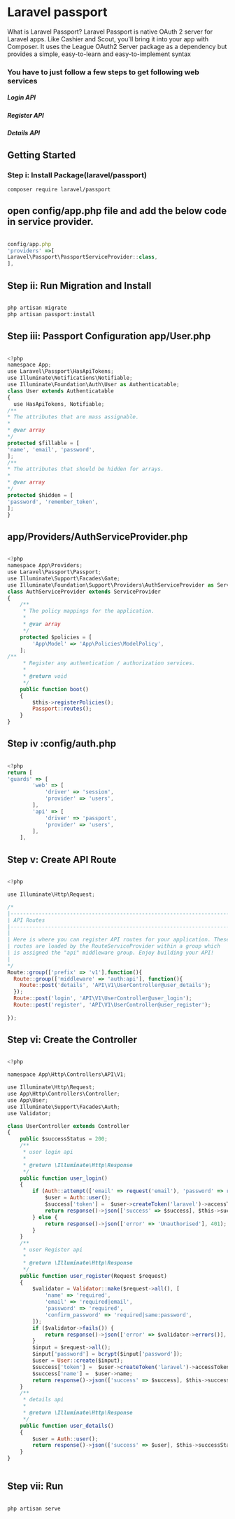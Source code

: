 # Laravel passport 
What is Laravel Passport?
Laravel Passport is native OAuth 2 server for Laravel apps. Like Cashier and Scout, 
you'll bring it into your app with Composer. It uses the League OAuth2 Server package 
as a dependency but provides a simple, easy-to-learn and easy-to-implement syntax

### You have to just follow a few steps to get following web services
##### Login API
##### Register API
##### Details API




## Getting Started
### Step i: Install Package(laravel/passport)

```` composer require laravel/passport ````

## open config/app.php file and add the below code in service provider.

```javascript 

config/app.php
'providers' =>[
Laravel\Passport\PassportServiceProvider::class,
],

````

## Step ii: Run Migration and Install

```javascript 

php artisan migrate
php artisan passport:install


````


## Step iii: Passport Configuration  app/User.php

```javascript 

<?php
namespace App;
use Laravel\Passport\HasApiTokens;
use Illuminate\Notifications\Notifiable;
use Illuminate\Foundation\Auth\User as Authenticatable;
class User extends Authenticatable
{
  use HasApiTokens, Notifiable;
/**
* The attributes that are mass assignable.
*
* @var array
*/
protected $fillable = [
'name', 'email', 'password',
];
/**
* The attributes that should be hidden for arrays.
*
* @var array
*/
protected $hidden = [
'password', 'remember_token',
];
}

````


## app/Providers/AuthServiceProvider.php



```javascript 

<?php
namespace App\Providers;
use Laravel\Passport\Passport; 
use Illuminate\Support\Facades\Gate; 
use Illuminate\Foundation\Support\Providers\AuthServiceProvider as ServiceProvider;
class AuthServiceProvider extends ServiceProvider 
{ 
    /** 
     * The policy mappings for the application. 
     * 
     * @var array 
     */ 
    protected $policies = [ 
        'App\Model' => 'App\Policies\ModelPolicy', 
    ];
/** 
     * Register any authentication / authorization services. 
     * 
     * @return void 
     */ 
    public function boot() 
    { 
        $this->registerPolicies(); 
        Passport::routes(); 
    } 
}

````

## Step iv :config/auth.php

```javascript 

<?php
return [
'guards' => [ 
        'web' => [ 
            'driver' => 'session', 
            'provider' => 'users', 
        ], 
        'api' => [ 
            'driver' => 'passport', 
            'provider' => 'users', 
        ], 
    ],

````
## Step v: Create API Route

```javascript 

<?php

use Illuminate\Http\Request;

/*
|--------------------------------------------------------------------------
| API Routes
|--------------------------------------------------------------------------
|
| Here is where you can register API routes for your application. These
| routes are loaded by the RouteServiceProvider within a group which
| is assigned the "api" middleware group. Enjoy building your API!
|
*/
Route::group(['prefix' => 'v1'],function(){
  Route::group(['middleware' => 'auth:api'], function(){
    Route::post('details', 'API\V1\UserController@user_details');
  });
  Route::post('login', 'API\V1\UserController@user_login');
  Route::post('register', 'API\V1\UserController@user_register');
  
});


````


## Step vi: Create the Controller

```javascript 

<?php

namespace App\Http\Controllers\API\V1;

use Illuminate\Http\Request;
use App\Http\Controllers\Controller;
use App\User;
use Illuminate\Support\Facades\Auth;
use Validator;

class UserController extends Controller
{
    public $successStatus = 200;
    /** 
     * user login api 
     * 
     * @return \Illuminate\Http\Response 
     */
    public function user_login()
    {
        if (Auth::attempt(['email' => request('email'), 'password' => request('password')])) {
            $user = Auth::user();
            $success['token'] =  $user->createToken('laravel')->accessToken;
            return response()->json(['success' => $success], $this->successStatus);
        } else {
            return response()->json(['error' => 'Unauthorised'], 401);
        }
    }
    /** 
     * user Register api 
     * 
     * @return \Illuminate\Http\Response 
     */
    public function user_register(Request $request)
    {
        $validator = Validator::make($request->all(), [
            'name' => 'required',
            'email' => 'required|email',
            'password' => 'required',
            'confirm_password' => 'required|same:password',
        ]);
        if ($validator->fails()) {
            return response()->json(['error' => $validator->errors()], 401);
        }
        $input = $request->all();
        $input['password'] = bcrypt($input['password']);
        $user = User::create($input);
        $success['token'] =  $user->createToken('laravel')->accessToken;
        $success['name'] =  $user->name;
        return response()->json(['success' => $success], $this->successStatus);
    }
    /** 
     * details api 
     * 
     * @return \Illuminate\Http\Response 
     */
    public function user_details()
    {
        $user = Auth::user();
        return response()->json(['success' => $user], $this->successStatus);
    }
}



````
## Step vii: Run 

```javascript 

php artisan serve



````
